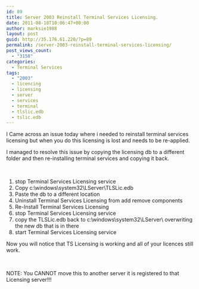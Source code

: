 ```yaml
---
id: 89
title: Server 2003 Reinstall Terminal Services Licensing.
date: 2011-08-18T10:06:47+00:00
author: marksie1988
layout: post
guid: http://35.176.61.220/?p=89
permalink: /server-2003-reinstall-terminal-services-licensing/
post_views_count:
  - "3158"
categories:
  - Terminal Services
tags:
  - "2003"
  - licencing
  - licensing
  - server
  - services
  - terminal
  - tlslic.edb
  - tslic.edb
---
```

I Came across an issue today where i needed to reinstall terminal services licensing but when you do this licensing is lost and needs to be re-applied.

I managed to resolve this issue by copying the licensing db to a different folder and then re-installing terminal services and copying it back.

&nbsp;

  1. stop Terminal Services Licensing service
  2. Copy c:\windows\system32\LServer\TLSLic.edb
  3. Paste the db to a different location
  4. Uninstall Terminal Services Licensing from add remove components
  5. Re-Install Terminal Services Licensing
  6. stop Terminal Services Licensing service
  7. copy the TLSLic.edb back to c:\windows\system32\LServer\ overwriting the new db that is in there
  8. start Terminal Services Licensing service

Now you will notice that TS Licensing is working and all of your licences still work.

&nbsp;

NOTE: You CANNOT move this to another server it is registered to that Licensing server!!!